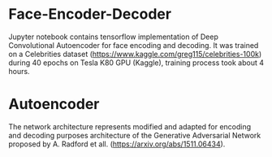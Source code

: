 # Face-Encoder-Decoder
Jupyter notebook contains tensorflow implementation of Deep Convolutional Autoencoder for face encoding and decoding. 
It was trained on a Celebrities dataset (https://www.kaggle.com/greg115/celebrities-100k) during 40 epochs on Tesla K80 GPU (Kaggle), 
training process  took about 4 hours.
# Autoencoder
The network architecture represents modified and adapted for encoding and decoding purposes architecture of the
Generative Adversarial Network proposed by A. Radford et all. (https://arxiv.org/abs/1511.06434).

